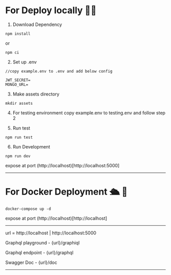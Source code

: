 # For Deploy locally 🐱‍🏍

1. Download Dependency

```
npm install
```

or

```
npm ci
```

2. Set up .env

```
//copy example.env to .env and add below config

JWT_SECRET=
MONGO_URL=
```

3. Make assets directory

```
mkdir assets
```

4. For testing environment copy example.env to testing.env and follow step 2

5. Run test

```
npm run test
```

6. Run Development

```
npm run dev
```

expose at port (http://localhost)[http://localhost:5000]

---

# For Docker Deployment 🛳 🚀

```
docker-compose up -d
```

expose at port (http://localhost)[http://localhost]

---

url = http://localhost | http://localhost:5000

Graphql playground - {url}/graphiql

Graphql endpoint - {url}/graphql

Swagger Doc - {url}/doc

---
